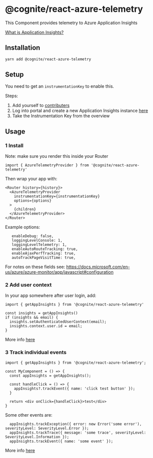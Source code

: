 # @cognite/react-azure-telemetry

This Component provides telemetry to Azure Application Insights

[What is Application Insights?](https://docs.microsoft.com/en-us/azure/azure-monitor/app/app-insights-overview)

## Installation

```sh
yarn add @cognite/react-azure-telemetry
```

## Setup

You need to get an `instrumentationKey` to enable this.

Steps:

1. Add yourself to [contributers](https://github.com/cognitedata/terraform-azure/blob/master/az-cognitedata-experiments/authorization/main.tf)
2. Log into portal and create a new Application Insights instance [here](https://portal.azure.com/#blade/HubsExtension/BrowseResource/resourceType/microsoft.insights%2Fcomponents)
3. Take the Instrumentation Key from the overview

## Usage

### 1 Install

Note: make sure you render this inside your Router

```
import { AzureTelemetryProvider } from '@cognite/react-azure-telemetry'
```

Then wrap your app with:

```
<Router history={history}>
  <AzureTelemetryProvider
    instrumentationKey={instrumentationKey}
    options={options}
  >
    {children}
  </AzureTelemetryProvider>
</Router>
```

Example options:

```
   enableDebug: false,
   loggingLevelConsole: 1,
   loggingLevelTelemetry: 1,
   enableAutoRouteTracking: true,
   enableAjaxPerfTracking: true,
   autoTrackPageVisitTime: true,
```

For notes on these fields see: https://docs.microsoft.com/en-us/azure/azure-monitor/app/javascript#configuration

### 2 Add user context

In your app somewhere after user login, add:

```
import { getAppInsights } from '@cognite/react-azure-telemetry'

const insights = getAppInsights()
if (insights && email) {
  insights.setAuthenticatedUserContext(email);
  insights.context.user.id = email;
}
```

More info [here](https://github.com/microsoft/ApplicationInsights-JS/blob/master/API-reference.md#setauthenticatedusercontext)

### 3 Track individual events

```
import { getAppInsights } from '@cognite/react-azure-telemetry';

const MyComponent = () => {
  const appInsights = getAppInsights();

  const handleClick = () => {
    appInsights?.trackEvent({ name: 'click test button' });
  }

  return <div onClick={handleClick}>test</div>
}

```

Some other events are:

```
  appInsights.trackException({ error: new Error('some error'), severityLevel: SeverityLevel.Error });
  appInsights.trackTrace({ message: 'some trace', severityLevel: SeverityLevel.Information });
  appInsights.trackEvent({ name: 'some event' });
```

More info [here](https://docs.microsoft.com/en-us/azure/azure-monitor/app/api-custom-events-metrics)
